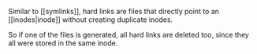 Similar to [[symlinks]], hard links are files that directly point to an [[inodes|inode]] without creating duplicate inodes.

So if one of the files is generated, all hard links are deleted too, since they all were stored in the same inode.